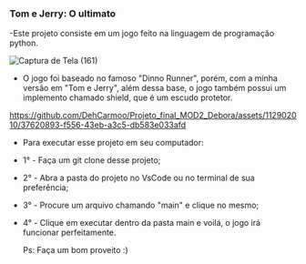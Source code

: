 ### Tom e Jerry: O ultimato

-Este projeto consiste em um jogo feito na linguagem de programação python.

![Captura de Tela (161)](https://github.com/DehCarmoo/Projeto_final_MOD2_Debora/assets/112902010/c7375852-56d5-4762-9276-079045cd70d5)

- O jogo foi baseado no famoso "Dinno Runner", porém, com a minha versão em "Tom e Jerry", além dessa base, o jogo também possui um implemento chamado shield, que é um escudo protetor.



https://github.com/DehCarmoo/Projeto_final_MOD2_Debora/assets/112902010/37620893-f556-43eb-a3c5-db583e033afd


- Para executar esse projeto em seu computador:
- 1° - Faça um git clone desse projeto;
- 2° - Abra a pasta do projeto no VsCode ou no terminal de sua preferência;
- 3° - Procure um arquivo chamando "main" e clique no mesmo;
- 4° - Clique em executar dentro da pasta main e voilá, o jogo irá funcionar perfeitamente.

  Ps: Faça um bom proveito :) 
